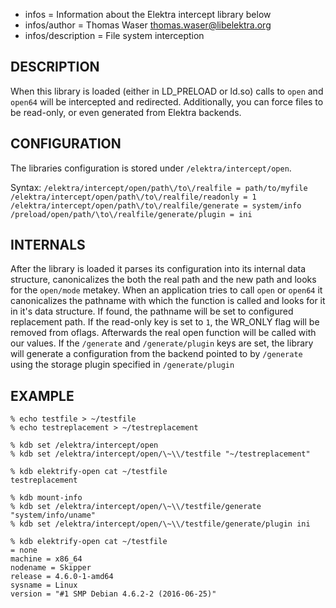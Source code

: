 - infos = Information about the Elektra intercept library below 
- infos/author = Thomas Waser <thomas.waser@libelektra.org> 
- infos/description = File system interception

## DESCRIPTION ##

When this library is loaded (either in LD_PRELOAD or ld.so) calls to `open` and `open64` will be intercepted and redirected.
Additionally, you can force files to be read-only, or even generated from Elektra backends.


## CONFIGURATION ##

The libraries configuration is stored under `/elektra/intercept/open`.

Syntax:
`/elektra/intercept/open/path\/to\/realfile = path/to/myfile`
`/elektra/intercept/open/path\/to\/realfile/readonly = 1`
`/elektra/intercept/open/path\/to\/realfile/generate = system/info`
`/preload/open/path/\to\/realfile/generate/plugin = ini`

## INTERNALS ##

After the library is loaded it parses its configuration into its internal data structure, canonicalizes the both the real path and the new path and looks for the `open/mode` metakey.
When an application tries to call `open` or `open64` it canonicalizes the pathname with which the function is called and looks for it in it's data structure. If found, the pathname will be set to configured replacement path. If the read-only key is set to `1`, the WR_ONLY flag will be removed from oflags. Afterwards the real open function will be called with our values.
If the `/generate` and `/generate/plugin` keys are set, the library will generate a configuration from the backend pointed to by `/generate` using the storage plugin specified in `/generate/plugin`

## EXAMPLE ##

```
% echo testfile > ~/testfile
% echo testreplacement > ~/testreplacement

% kdb set /elektra/intercept/open
% kdb set /elektra/intercept/open/\~\\/testfile "~/testreplacement"

% kdb elektrify-open cat ~/testfile
testreplacement

% kdb mount-info
% kdb set /elektra/intercept/open/\~\\/testfile/generate "system/info/uname"
% kdb set /elektra/intercept/open/\~\\/testfile/generate/plugin ini

% kdb elektrify-open cat ~/testfile
= none
machine = x86_64
nodename = Skipper
release = 4.6.0-1-amd64
sysname = Linux
version = "#1 SMP Debian 4.6.2-2 (2016-06-25)"

```
